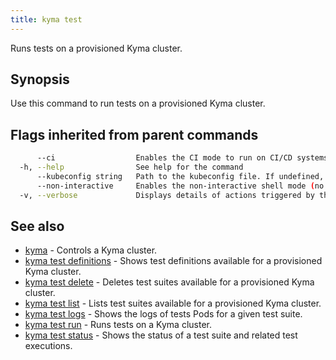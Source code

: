 ```yaml
---
title: kyma test
---
```


Runs tests on a provisioned Kyma cluster.

## Synopsis

Use this command to run tests on a provisioned Kyma cluster.

## Flags inherited from parent commands

```bash
      --ci                  Enables the CI mode to run on CI/CD systems. It avoids any user interaction (such as no dialog prompts) and ensures that logs are formatted properly in log files (such as no spinners for CLI steps).
  -h, --help                See help for the command
      --kubeconfig string   Path to the kubeconfig file. If undefined, Kyma CLI uses the KUBECONFIG environment variable, or falls back "/$HOME/.kube/config".
      --non-interactive     Enables the non-interactive shell mode (no colorized output, no spinner)
  -v, --verbose             Displays details of actions triggered by the command.
```

## See also

* [kyma](#kyma-kyma)	 - Controls a Kyma cluster.
* [kyma test definitions](#kyma-test-definitions-kyma-test-definitions)	 - Shows test definitions available for a provisioned Kyma cluster.
* [kyma test delete](#kyma-test-delete-kyma-test-delete)	 - Deletes test suites available for a provisioned Kyma cluster.
* [kyma test list](#kyma-test-list-kyma-test-list)	 - Lists test suites available for a provisioned Kyma cluster.
* [kyma test logs](#kyma-test-logs-kyma-test-logs)	 - Shows the logs of tests Pods for a given test suite.
* [kyma test run](#kyma-test-run-kyma-test-run)	 - Runs tests on a Kyma cluster.
* [kyma test status](#kyma-test-status-kyma-test-status)	 - Shows the status of a test suite and related test executions.

